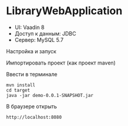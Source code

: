 # LibraryWebApplication
<ul>
<li>UI: Vaadin 8</li>
<li>Доступ к данным: JDBC</li>
<li>Сервер: MySQL 5.7</li>
</ul>  
Настройка и запуск

Импортировать проект (как проект maven)

Ввести в терминале
```
mvn install
cd target
java -jar demo-0.0.1-SNAPSHOT.jar
```
В браузере открыть
```
http://localhost:8080
```
